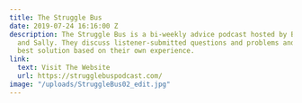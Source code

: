 ```yaml
---
title: The Struggle Bus
date: 2019-07-24 16:16:00 Z
description: The Struggle Bus is a bi-weekly advice podcast hosted by BFFs Katharine
  and Sally. They discuss listener-submitted questions and problems and offer the
  best solution based on their own experience.
link:
  text: Visit The Website
  url: https://strugglebuspodcast.com/
image: "/uploads/StruggleBus02_edit.jpg"
---
```


